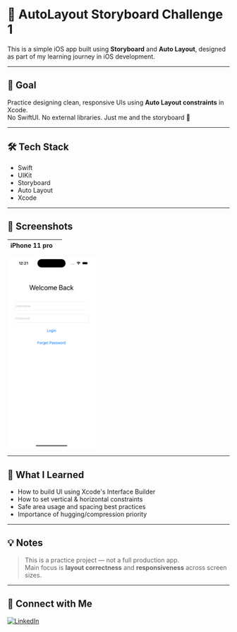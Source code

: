 # 📱 AutoLayout Storyboard Challenge 1

This is a simple iOS app built using **Storyboard** and **Auto Layout**, designed as part of my learning journey in iOS development.

---

## 🎯 Goal

Practice designing clean, responsive UIs using **Auto Layout constraints** in Xcode.  
No SwiftUI. No external libraries. Just me and the storyboard 💪

---

## 🛠️ Tech Stack

- Swift
- UIKit
- Storyboard
- Auto Layout
- Xcode

---

## 📸 Screenshots

| iPhone 11 pro ||
|----------|------------|
 <img src="Login.png" width="200"/> 


---

## 🚀 What I Learned

- How to build UI using Xcode's Interface Builder
- How to set vertical & horizontal constraints
- Safe area usage and spacing best practices
- Importance of hugging/compression priority

---

## 💡 Notes

> This is a practice project — not a full production app.  
> Main focus is **layout correctness** and **responsiveness** across screen sizes.

---

## 🔗 Connect with Me

[![LinkedIn](https://img.shields.io/badge/LinkedIn-blue?style=flat&logo=linkedin&logoColor=white)](https://www.linkedin.com/in/beshoy-atef-1764ab220)
